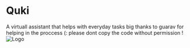 # Quki
 A virtuall assistant that helps with everyday tasks
big thanks to guarav for helping in the proccess (: 
please dont copy the code without permission ! 
![Logo](https://user-images.githubusercontent.com/118632534/206994431-f4d52735-b188-4740-ab8d-5759acc21ca6.png)
